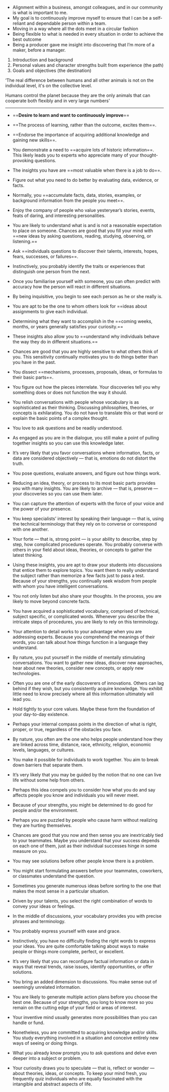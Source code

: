 
- Alignment within a business, amongst colleagues, and in our community is what is important to me. 
- My goal is to continuously improve myself to ensure that I can be a self-reliant and dependable person within a team.
- Moving in a way where all the dots meet in a circular fashion
- Being flexible to what is needed in every situation in order to achieve the best outcome
- Being a producer gave me insight into discovering that I’m more of a maker, before a manager. 


1. Introduction and background
2. Personal values and character strengths built from experience (the path)
3. Goals and objectives (the destination)






‘The real difference between humans and all other animals is not on the individual level, it's on the collective level. 

Humans control the planet because they are the only animals that can cooperate both flexibly and in very large numbers’


---

- ==**Desire to learn and want to continuously improve**==
- ==The process of learning, rather than the outcome, excites them==.
- ==Endorse the importance of acquiring additional knowledge and gaining new skills==. 
- You demonstrate a need to ==acquire lots of historic information==. This likely leads you to experts who
appreciate many of your thought-provoking questions. 
- The insights you have are ==most valuable when there is a job to do==. 
- Figure out what you need to do better by evaluating data, evidence, or facts. 
  
  
  
  
- Normally, you ==accumulate facts, data, stories, examples, or background information
from the people you meet==. 
- Enjoy the company of people who value yesteryear’s stories, events, feats of daring, and interesting personalities.
- You are likely to understand what is and is not a reasonable expectation to place on someone. Chances are good that you fill your mind with ==new ideas by asking questions, reading, studying, observing, or listening.==  
- Ask ==individuals questions to discover their talents, interests, hopes, fears, successes, or failures==. 
- Instinctively, you probably identify the traits or experiences that distinguish one person from the next. 
- Once you familiarise yourself with someone, you can often predict with accuracy how the person will react in different situations. 
- By being inquisitive, you begin to see each person as he or she really is. 
- You are apt to be the one to whom others look for ==ideas about assignments to give each individual. 
- Determining what they want to accomplish in the ==coming weeks, months, or years generally satisfies your curiosity.== 
- These insights also allow you to ==understand why individuals behave the way they do in different situations.==
- Chances are good that you are highly sensitive to what others think of you. This sensitivity continually motivates you to do things better than you have in the past.
  
 
- You dissect ==mechanisms, processes, proposals, ideas, or formulas to their basic parts==. 
- You figure out how the pieces interrelate. Your discoveries tell you why something does or does not function the way it should. 
- You relish conversations with people whose vocabulary is as sophisticated as their thinking. Discussing philosophies, theories, or concepts is exhilarating. You do not have to translate this or that word or explain the basic points of a complex thought. 
- You love to ask questions and be readily understood. 
- As engaged as you are in the dialogue, you still make a point of pulling together insights so you can use this knowledge later. 
- It’s very likely that you favor conversations where information, facts, or data are considered objectively — that is, emotions do not distort the truth. 
- You pose questions, evaluate answers, and figure out how things work. 
- Reducing an idea, theory, or process to its most basic parts provides you with many insights. You are likely to archive — that is, preserve — your discoveries so you can use them later. 


- You can capture the attention of experts with the force of your voice and the power of your presence. 
- You keep specialists’ interest by speaking their language — that is, using the technical terminology that they rely on to converse or correspond with one another. 
- Your forte — that is, strong point — is your ability to describe, step by step, how complicated procedures operate. You probably converse with others in your field about ideas, theories, or concepts to gather the latest thinking. 
- Using these insights, you are apt to draw your students into discussions that entice them to explore topics. You want them to really understand the subject rather than memorize a few facts just to pass a test. Because of your strengths, you continually seek wisdom from people with whom you have intelligent conversations. 
- You not only listen but also share your thoughts. In the process, you are likely to move beyond concrete facts. 
- You have acquired a sophisticated vocabulary, comprised of technical, subject specific, or complicated words. Whenever you describe the intricate steps of procedures, you are likely to rely on this terminology.
- Your attention to detail works to your advantage when you are addressing experts. Because you comprehend the meanings of their words, you can talk about how things function in a language they understand. 
- By nature, you put yourself in the middle of mentally stimulating conversations. You want to gather new ideas, discover new approaches, hear about new theories, consider new concepts, or apply new technologies. 
- Often you are one of the early discoverers of innovations. Others can lag behind if they wish, but you consistently acquire knowledge. You exhibit little need to know precisely where all this information ultimately will lead you.





- Hold tightly to your core values. Maybe these form the foundation of your day-to-day existence. 
- Perhaps your internal compass points in the direction of what is right, proper, or true, regardless of the obstacles you face. 
- By nature, you often are the one who helps people understand how they are linked across time, distance, race, ethnicity, religion, economic levels, languages, or cultures. 
- You make it possible for individuals to work together. You aim to break down barriers that separate them.
- It’s very likely that you may be guided by the notion that no one can live life without some help from others.
- Perhaps this idea compels you to consider how what you do and say affects people you know and individuals you will never meet. 
- Because of your strengths, you might be determined to do good for people and/or the environment.
- Perhaps you are puzzled by people who cause harm without realizing they are hurting themselves.
- Chances are good that you now and then sense you are inextricably tied to your teammates. Maybe you understand that your success depends on each one of them, just as their individual successes hinge in some measure on you.

- You may see solutions before other people know there is a problem. 
- You might start formulating answers before your teammates, coworkers, or classmates understand the question. 
- Sometimes you generate numerous ideas before sorting to the one that makes the most sense in a particular situation. 
- Driven by your talents, you select the right combination of words to convey your ideas or feelings. 
- In the middle of discussions, your vocabulary provides you with precise phrases and terminology. 
- You probably express yourself with ease and grace. 
- Instinctively, you have no difficulty finding the right words to express your ideas. You are quite comfortable talking about ways to make people or things more complete, perfect, or excellent. 
- It’s very likely that you can reconfigure factual information or data in ways that reveal trends, raise issues, identify opportunities, or offer solutions. 
- You bring an added dimension to discussions. You make sense out of seemingly unrelated information.
- You are likely to generate multiple action plans before you choose the best one. Because of your strengths, you long to know more so you remain on the cutting edge of your field or areas of interest. 
- Your inventive mind usually generates more possibilities than you can handle or fund. 
- Nonetheless, you are committed to acquiring knowledge and/or skills. You study everything involved in a situation and conceive entirely new ways of seeing or doing things. 
- What you already know prompts you to ask questions and delve even deeper into a subject or problem.

- Your curiosity draws you to speculate — that is, reflect or wonder — about theories, ideas, or concepts. To keep your mind fresh, you frequently quiz individuals who are equally fascinated with the intangible and abstract aspects of life. 